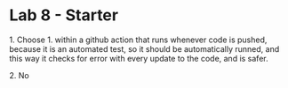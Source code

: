 # Lab 8 - Starter

<p>1. Choose 1. within a github action that runs whenever code is pushed, because it is an automated test, so it should be automatically runned, and this way it checks for error with every update to the code, and is safer.</p>
<p>2. No</p>
<p> </p>
